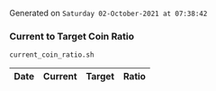 Generated on `Saturday 02-October-2021 at 07:38:42`

### Current to Target Coin Ratio
`current_coin_ratio.sh`

Date|Current|Target|Ratio
---|---|---|---

